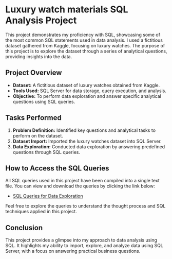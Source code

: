 # Luxury watch materials SQL Analysis Project

This project demonstrates my proficiency with SQL, showcasing some of the most common SQL statements used in data analysis. I used a fictitious dataset gathered from Kaggle, focusing on luxury watches. The purpose of this project is to explore the dataset through a series of analytical questions, providing insights into the data.

## Project Overview

- **Dataset:** A fictitious dataset of luxury watches obtained from Kaggle.
- **Tools Used:** SQL Server for data storage, query execution, and analysis.
- **Objective:** To perform data exploration and answer specific analytical questions using SQL queries.

## Tasks Performed

1. **Problem Definition:** Identified key questions and analytical tasks to perform on the dataset.
2. **Dataset Import:** Imported the luxury watches dataset into SQL Server.
3. **Data Exploration:** Conducted data exploration by answering predefined questions through SQL queries.

## How to Access the SQL Queries

All SQL queries used in this project have been compiled into a single text file. You can view and download the queries by clicking the link below:

- [SQL Queries for Data Exploration](https://github.com/DaCruzEmanuel/SQL_Analysis_Luxury-Watch-materials/blob/main/SQL%20watch%20analysis.txt)

Feel free to explore the queries to understand the thought process and SQL techniques applied in this project.

## Conclusion

This project provides a glimpse into my approach to data analysis using SQL. It highlights my ability to import, explore, and analyze data using SQL Server, with a focus on answering practical business questions.
